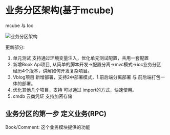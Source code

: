 # 业务分区架构(基于mcube)

mcube 与 Ioc

![业务分区架构](F:\GoProject\book\v4\image.png)

更新部分:
1. 单元测试 支持通过环境变量注入，优化单元测试配置，共用一套配置
2. 新增Book Api项目, 从简单的脚本开发->配置分离->mvc模式->ioc业务分区 经历4个版本，讲解如何开发复杂项目。
3. Vblog项目 新增部署，支持2中部署模式，1.前后端分离部署 与 前后端打包一体的部署。
4. 优化其他几个项目，支持 可以通过 import的方式，快速使用。
5. cmdb 云商凭证 支持加密存储


## 业务分区的第一步 定义业务(RPC)

Book/Comment:  这个业务模块提供的功能


